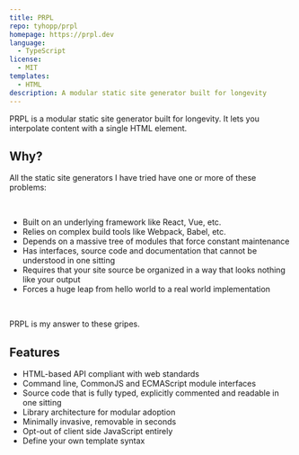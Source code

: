 ```yaml
---
title: PRPL
repo: tyhopp/prpl
homepage: https://prpl.dev
language:
  - TypeScript
license:
  - MIT
templates:
  - HTML
description: A modular static site generator built for longevity
---
```


PRPL is a modular static site generator built for longevity. It lets you interpolate content with a single HTML element.

## Why?

All the static site generators I have tried have one or more of these problems:

<br>

- Built on an underlying framework like React, Vue, etc.
- Relies on complex build tools like Webpack, Babel, etc.
- Depends on a massive tree of modules that force constant maintenance
- Has interfaces, source code and documentation that cannot be understood in one sitting
- Requires that your site source be organized in a way that looks nothing like your output
- Forces a huge leap from hello world to a real world implementation

<br>

PRPL is my answer to these gripes.

## Features

- HTML-based API compliant with web standards
- Command line, CommonJS and ECMAScript module interfaces
- Source code that is fully typed, explicitly commented and readable in one sitting
- Library architecture for modular adoption
- Minimally invasive, removable in seconds
- Opt-out of client side JavaScript entirely
- Define your own template syntax
